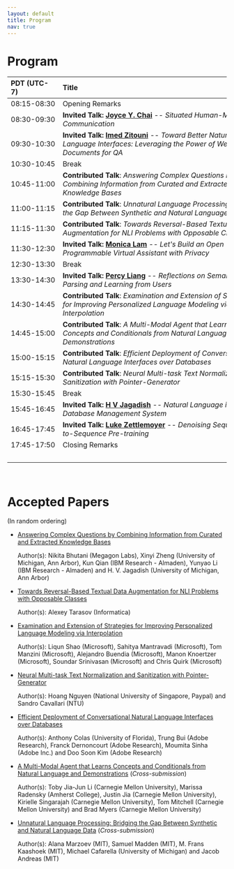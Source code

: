 ```yaml
---
layout: default
title: Program
nav: true
---
```


# Program

<!--
A preview of the workshop schedule is available <a href="images/Schedule.pdf" target="_blank">here</a>.
-->

| PDT (UTC-7)           | Title       |   
|:-----------------|:-----------------|
| 08:15-08:30  | Opening Remarks  
| 08:30-09:30  | **Invited Talk: [Joyce Y. Chai](http://www.cse.msu.edu/~jchai/)** -- _Situated Human-Machine Communication_ |
| 09:30-10:30  | **Invited Talk: [Imed Zitouni](https://www.linkedin.com/in/imed-zitouni-78819a2/)** -- _Toward Better Natural Language Interfaces: Leveraging the Power of Web Documents for QA_ | 
| 10:30-10:45 | Break | |
| 10:45-11:00<br> | **Contributed Talk**: _Answering Complex Questions by Combining Information from Curated and Extracted Knowledge Bases_  | 
| 11:00-11:15<br> | **Contributed Talk**: _Unnatural Language Processing: Bridging the Gap Between Synthetic and Natural Language Data_ |
| 11:15-11:30<br> | **Contributed Talk**: _Towards Reversal-Based Textual Data Augmentation for NLI Problems with Opposable Classes_ |
| 11:30-12:30  | **Invited Talk: [Monica Lam](https://suif.stanford.edu/~lam/)** -- _Let's Build an Open Programmable Virtual Assistant with Privacy_ | 
| 12:30-13:30  | Break | |
| 13:30-14:30   | **Invited Talk: [Percy Liang](https://cs.stanford.edu/~pliang/)** -- _Reflections on Semantic Parsing and Learning from Users_ | 
| 14:30-14:45<br>   | **Contributed Talk**: _Examination and Extension of Strategies for Improving Personalized Language Modeling via Interpolation_ |
| 14:45-15:00<br>   | **Contributed Talk**: _A Multi-Modal Agent that Learns Concepts and Conditionals from Natural Language and Demonstrations_ |
| 15:00-15:15<br>   | **Contributed Talk**: _Efficient Deployment of Conversational Natural Language Interfaces over Databases_ | 
| 15:15-15:30<br>   | **Contributed Talk**: _Neural Multi-task Text Normalization and Sanitization with Pointer-Generator_ | 
| 15:30-15:45  | Break | |
| 15:45-16:45   | **Invited Talk: [H V Jagadish](https://web.eecs.umich.edu/~jag/)** -- _Natural Language in a Database Management System_ |
| 16:45-17:45   | **Invited Talk: [Luke Zettlemoyer](https://www.cs.washington.edu/people/faculty/lsz)** -- _Denoising Sequence-to-Sequence Pre-training_  |
| 17:45-17:50  | Closing Remarks |
| &nbsp;&nbsp;&nbsp;&nbsp;&nbsp;&nbsp;&nbsp;&nbsp;&nbsp;&nbsp;&nbsp;&nbsp;&nbsp;&nbsp;&nbsp;&nbsp;&nbsp;&nbsp;&nbsp;&nbsp;&nbsp;&nbsp;&nbsp;&nbsp;| &nbsp;&nbsp;&nbsp;&nbsp;&nbsp;&nbsp;&nbsp;&nbsp;&nbsp;&nbsp;&nbsp;&nbsp;&nbsp;&nbsp;&nbsp;&nbsp;&nbsp;&nbsp;&nbsp;&nbsp;&nbsp;&nbsp;&nbsp;&nbsp;&nbsp;&nbsp;&nbsp;&nbsp;&nbsp;&nbsp;&nbsp;&nbsp;&nbsp;&nbsp;&nbsp;&nbsp;&nbsp;&nbsp;&nbsp;&nbsp;&nbsp;&nbsp;&nbsp;&nbsp;&nbsp;&nbsp;&nbsp;&nbsp;&nbsp;&nbsp;&nbsp;&nbsp;&nbsp;&nbsp;&nbsp;&nbsp;&nbsp;&nbsp;&nbsp;&nbsp;&nbsp;&nbsp;&nbsp;&nbsp;&nbsp;&nbsp;&nbsp;&nbsp;&nbsp;&nbsp;&nbsp;&nbsp;&nbsp;&nbsp;&nbsp;&nbsp;&nbsp;&nbsp;&nbsp;&nbsp;&nbsp;&nbsp;&nbsp;&nbsp;&nbsp;&nbsp;&nbsp;&nbsp;&nbsp;&nbsp;&nbsp;&nbsp;&nbsp;&nbsp;&nbsp;&nbsp;&nbsp;&nbsp;&nbsp;&nbsp;&nbsp;&nbsp;&nbsp;&nbsp;&nbsp;&nbsp; | 

<!--
<object data="images/Schedule.pdf" type="application/pdf" width="700px" height="700px">
    <embed src="images/Schedule.pdf">
        This browser does not support PDFs. Please download the PDF to view it: <a href="images/Schedule.pdf">Download PDF</a>.</p>
    </embed>
</object>
-->


<br>

# Accepted Papers
(In random ordering)

* [Answering Complex Questions by Combining Information from Curated and Extracted Knowledge Bases](https://www.aclweb.org/anthology/2020.nli-1.1.pdf)

   Author(s): Nikita Bhutani (Megagon Labs), Xinyi Zheng (University of Michigan, Ann Arbor), Kun Qian (IBM Research - Almaden), Yunyao Li (IBM Research - Almaden) and H. V. Jagadish (University of Michigan, Ann Arbor)
   
* [Towards Reversal-Based Textual Data Augmentation for NLI Problems with Opposable Classes](https://www.aclweb.org/anthology/2020.nli-1.2.pdf)

   Author(s): Alexey Tarasov (Informatica) 

* [Examination and Extension of Strategies for Improving Personalized Language Modeling via Interpolation](https://www.aclweb.org/anthology/2020.nli-1.3.pdf)

   Author(s): Liqun Shao (Microsoft), Sahitya Mantravadi (Microsoft), Tom Manzini (Microsoft), Alejandro Buendia (Microsoft), Manon Knoertzer (Microsoft), Soundar Srinivasan (Microsoft) and Chris Quirk (Microsoft)

* [Neural Multi-task Text Normalization and Sanitization with Pointer-Generator](https://www.aclweb.org/anthology/2020.nli-1.5.pdf)

   Author(s): Hoang Nguyen (National University of Singapore, Paypal) and Sandro Cavallari (NTU)

* [Efficient Deployment of Conversational Natural Language Interfaces over Databases](https://www.aclweb.org/anthology/2020.nli-1.4.pdf)

   Author(s): Anthony Colas (University of Florida), Trung Bui (Adobe Research), Franck Dernoncourt (Adobe Research), Moumita Sinha (Adobe Inc.) and Doo Soon Kim (Adobe Research)

* [A Multi-Modal Agent that Learns Concepts and Conditionals from Natural Language and Demonstrations](https://dl.acm.org/doi/10.1145/3332165.3347899) (_Cross-submission_)

   Author(s): Toby Jia-Jun Li (Carnegie Mellon University), Marissa Radensky (Amherst College), Justin Jia (Carnegie Mellon University), Kirielle Singarajah (Carnegie Mellon University), Tom Mitchell (Carnegie Mellon University) and Brad Myers (Carnegie Mellon University)

* [Unnatural Language Processing: Bridging the Gap Between Synthetic and Natural Language Data](https://arxiv.org/pdf/2004.13645.pdf ) (_Cross-submission_)

   Author(s): Alana Marzoev (MIT), Samuel Madden (MIT), M. Frans Kaashoek (MIT), Michael Cafarella (University of Michigan) and Jacob Andreas (MIT)
